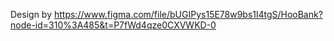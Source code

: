 Design by https://www.figma.com/file/bUGIPys15E78w9bs1l4tgS/HooBank?node-id=310%3A485&t=P7fWd4qze0CXVWKD-0
